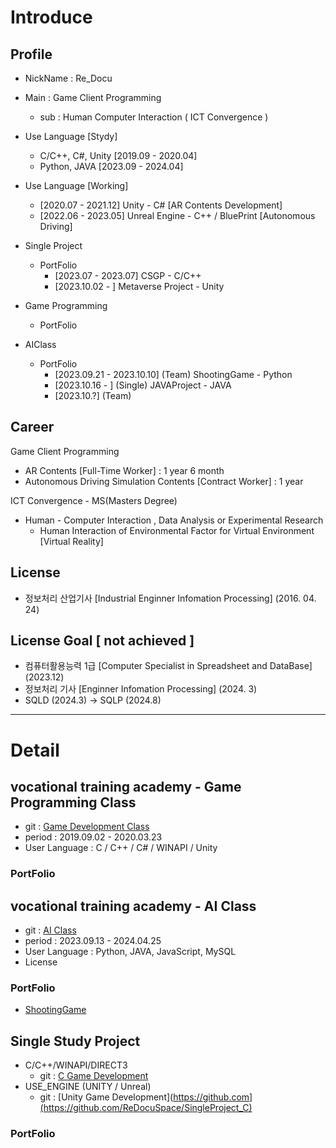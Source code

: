 # Introduce

## Profile 

- NickName : Re_Docu
- Main : Game Client Programming
  - sub : Human Computer Interaction ( ICT Convergence )
 
- Use Language [Stydy]
  - C/C++, C#, Unity [2019.09 - 2020.04]
  - Python, JAVA [2023.09 - 2024.04]

- Use Language [Working]
  - [2020.07 - 2021.12] Unity - C# [AR Contents Development]
  - [2022.06 - 2023.05] Unreal Engine - C++ / BluePrint [Autonomous Driving]

- Single Project
  - PortFolio
    - [2023.07 - 2023.07] CSGP - C/C++
    - [2023.10.02 - ] Metaverse Project - Unity
- Game Programming
  - PortFolio

- AIClass
  - PortFolio
    - [2023.09.21 - 2023.10.10] (Team) ShootingGame - Python
    - [2023.10.16 - ] (Single) JAVAProject - JAVA
    - [2023.10.?] (Team)
  
## Career

Game Client Programming
- AR Contents [Full-Time Worker] : 1 year 6 month
- Autonomous Driving Simulation Contents [Contract Worker] : 1 year
  
ICT Convergence - MS(Masters Degree)
- Human - Computer Interaction , Data Analysis or Experimental Research
    - Human Interaction of Environmental Factor for Virtual Environment [Virtual Reality]

## License
- 정보처리 산업기사 [Industrial Enginner Infomation Processing] (2016. 04. 24) 

## License Goal [ not achieved ]
- 컴퓨터활용능력 1급 [Computer Specialist in Spreadsheet and DataBase] (2023.12)
- 정보처리 기사 [Enginner Infomation Processing] (2024. 3)
- SQLD (2024.3) -> SQLP (2024.8)


---
# Detail

## vocational training academy - Game Programming Class

- git : [Game Development Class](https://github.com/ReDocuSpace/GameDevelopmentClass)
- period : 2019.09.02 - 2020.03.23
- User Language : C / C++ / C# / WINAPI / Unity

### PortFolio

## vocational training academy - AI Class

- git : [AI Class](https://github.com/ReDocuSpace/AIClass)
- period : 2023.09.13 - 2024.04.25
- User Language : Python, JAVA, JavaScript, MySQL
- License

### PortFolio
- [ShootingGame](https://github.com/ReDocuSpace/AIClass/tree/main/Python/Python_Project)
 
## Single Study Project

- C/C++/WINAPI/DIRECT3
    - git : [C Game Development](https://github.com/ReDocuSpace/SingleProject_Unity)
- USE_ENGINE (UNITY / Unreal)
    - git : [Unity Game Development](https://github.com](https://github.com/ReDocuSpace/SingleProject_C)

### PortFolio




